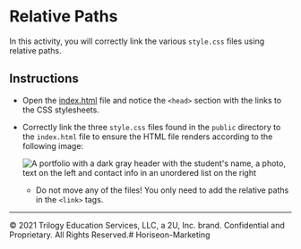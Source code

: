 # Relative Paths

In this activity, you will correctly link the various `style.css` files using relative paths.

## Instructions

* Open the [index.html](Unsolved/public/index.html) file and notice the `<head>` section with the links to the CSS stylesheets.

* Correctly link the three `style.css` files found in the `public` directory to the `index.html` file to ensure the HTML file renders according to the following image:

  ![A portfolio with a dark gray header with the student's name, a photo, text on the left and contact info in an unordered list on the right](Images/100-html-css-mockup.png)

  * Do not move any of the files! You only need to add the relative paths in the `<link>` tags.

---
© 2021 Trilogy Education Services, LLC, a 2U, Inc. brand. Confidential and Proprietary. All Rights Reserved.# Horiseon-Marketing
